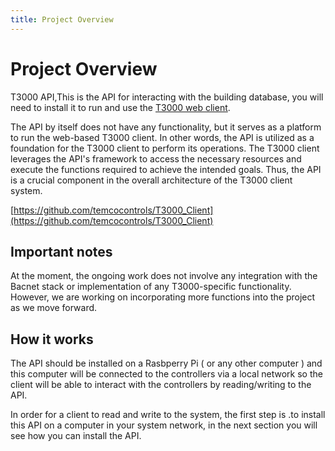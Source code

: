 ```yaml
---
title: Project Overview
---
```


# Project Overview

T3000 API,This is the API for interacting with the building database, you will need to install it to run and use the [T3000 web client](https://github.com/temcocontrols/T3000_Client). 

The API by itself does not have any functionality, but it serves as a platform to run the web-based T3000 client. In other words, the API is utilized as a foundation for the T3000 client to perform its operations. The T3000 client leverages the API's framework to access the necessary resources and execute the functions required to achieve the intended goals. Thus, the API is a crucial component in the overall architecture of the T3000 client system.

[https://github.com/temcocontrols/T3000_Client](https://github.com/temcocontrols/T3000_Client)


## Important notes

At the moment, the ongoing work does not involve any integration with the Bacnet stack or implementation of any T3000-specific functionality. However, we are working on incorporating more functions into the project as we move forward.

## How it works

The API should be installed on a Rasbperry Pi ( or any other computer ) and this computer will be connected to the controllers via a local network so the client will be able to interact with the controllers by reading/writing to the API. 

In order for a client to read and write to the system, the first step is .to install this API on a computer in your system network, in the next section you will see how you can install the API.
